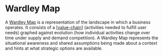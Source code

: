 # Wardley Map

A [Wardley Map](https://medium.com/wardleymaps) is a representation of the landscape in which a business operates. It consists of a [[value-chain]] (activities needed to fulfill user needs) graphed against evolution (how individual activities change over time under supply and demand competition). A Wardley Map represents the situational awareness and shared assumptions being made about a context and hints at what strategic options are available.

[//begin]: # "Autogenerated link references for markdown compatibility"
[value-chain]: value-chain "Value Chain"
[//end]: # "Autogenerated link references"
